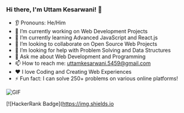 ### Hi there, I'm Uttam Kesarwani! 👋

* 👂 Pronouns: He/Him
* 🔭 I’m currently working on Web Development Projects
* 🌱 I’m currently learning Advanced JavaScript and React.js
* 🤝 I’m looking to collaborate on Open Source Web Projects
* 🤔 I’m looking for help with Problem Solving and Data Structures
* 💬 Ask me about Web Development and Programming
* 📫 How to reach me: uttamkesarwani.5459@gmail.com
* ❤️ I love Coding and Creating Web Experiences
* ⚡ Fun fact: I can solve 250+ problems on various online platforms!

![GIF](relative-path-to-your-gif.gif)

[![HackerRank Badge](https://img.shields.io
